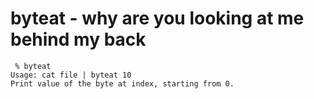 byteat - why are you looking at me behind my back
=================================================

```
 % byteat
Usage: cat file | byteat 10
Print value of the byte at index, starting from 0.
```
